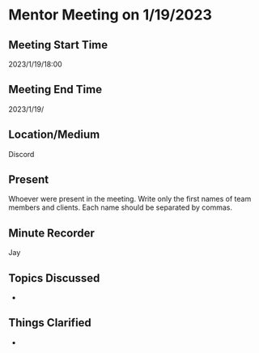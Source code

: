 # Mentor Meeting on 1/19/2023

## Meeting Start Time

2023/1/19/18:00

## Meeting End Time

2023/1/19/

## Location/Medium

Discord

## Present

Whoever were present in the meeting. Write only the first names of team members and clients. Each name should be separated by commas.

## Minute Recorder

Jay

## Topics Discussed

* 

## Things Clarified

* 
